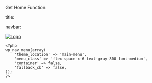 Get Home Function: <?php echo home_url(); ?>

title: <title><?php wp_title('|', true, 'right'); bloginfo('name'); ?></title>

navbar:

<nav class="bg-white shadow">
  <div class="container mx-auto px-4 py-4 flex items-center justify-between">
    <a href="<?php echo esc_url(home_url('/')); ?>">
      <img src="<?php echo get_template_directory_uri(); ?>/assets/images/logo.jpg" alt="Logo" class="h-10" />
    </a>

    <?php
    wp_nav_menu(array(
        'theme_location' => 'main-menu',
        'menu_class' => 'flex space-x-6 text-gray-800 font-medium',
        'container' => false,
        'fallback_cb' => false,
    ));
    ?>
  </div>
</nav>